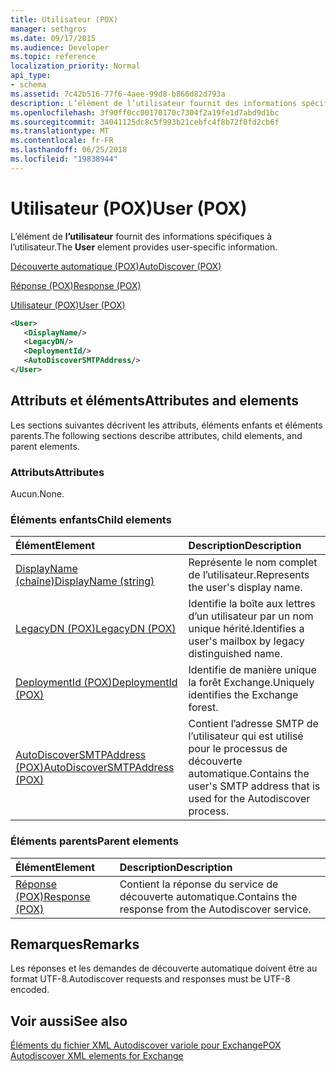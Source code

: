 ```yaml
---
title: Utilisateur (POX)
manager: sethgros
ms.date: 09/17/2015
ms.audience: Developer
ms.topic: reference
localization_priority: Normal
api_type:
- schema
ms.assetid: 7c42b516-77f6-4aee-99d8-b866d82d793a
description: L’élément de l’utilisateur fournit des informations spécifiques à l’utilisateur.
ms.openlocfilehash: 3f90ff0cc00170170c7304f2a19fe1d7abd9d1bc
ms.sourcegitcommit: 34041125dc8c5f993b21cebfc4f8b72f0fd2cb6f
ms.translationtype: MT
ms.contentlocale: fr-FR
ms.lasthandoff: 06/25/2018
ms.locfileid: "19838944"
---
```

# <a name="user-pox"></a><span data-ttu-id="83687-103">Utilisateur (POX)</span><span class="sxs-lookup"><span data-stu-id="83687-103">User (POX)</span></span>

<span data-ttu-id="83687-104">L’élément de **l’utilisateur** fournit des informations spécifiques à l’utilisateur.</span><span class="sxs-lookup"><span data-stu-id="83687-104">The **User** element provides user-specific information.</span></span> 
  
[<span data-ttu-id="83687-105">Découverte automatique (POX)</span><span class="sxs-lookup"><span data-stu-id="83687-105">AutoDiscover (POX)</span></span>](autodiscover-pox.md)
  
[<span data-ttu-id="83687-106">Réponse (POX)</span><span class="sxs-lookup"><span data-stu-id="83687-106">Response (POX)</span></span>](response-pox.md)
  
[<span data-ttu-id="83687-107">Utilisateur (POX)</span><span class="sxs-lookup"><span data-stu-id="83687-107">User (POX)</span></span>](user-pox.md)
  
```xml
<User>
   <DisplayName/>
   <LegacyDN/>
   <DeploymentId/>
   <AutoDiscoverSMTPAddress/>
</User>
```

## <a name="attributes-and-elements"></a><span data-ttu-id="83687-108">Attributs et éléments</span><span class="sxs-lookup"><span data-stu-id="83687-108">Attributes and elements</span></span>

<span data-ttu-id="83687-109">Les sections suivantes décrivent les attributs, éléments enfants et éléments parents.</span><span class="sxs-lookup"><span data-stu-id="83687-109">The following sections describe attributes, child elements, and parent elements.</span></span>
  
### <a name="attributes"></a><span data-ttu-id="83687-110">Attributs</span><span class="sxs-lookup"><span data-stu-id="83687-110">Attributes</span></span>

<span data-ttu-id="83687-111">Aucun.</span><span class="sxs-lookup"><span data-stu-id="83687-111">None.</span></span>
  
### <a name="child-elements"></a><span data-ttu-id="83687-112">Éléments enfants</span><span class="sxs-lookup"><span data-stu-id="83687-112">Child elements</span></span>

|<span data-ttu-id="83687-113">**Élément**</span><span class="sxs-lookup"><span data-stu-id="83687-113">**Element**</span></span>|<span data-ttu-id="83687-114">**Description**</span><span class="sxs-lookup"><span data-stu-id="83687-114">**Description**</span></span>|
|:-----|:-----|
|[<span data-ttu-id="83687-115">DisplayName (chaîne)</span><span class="sxs-lookup"><span data-stu-id="83687-115">DisplayName (string)</span></span>](displayname-string.md) <br/> |<span data-ttu-id="83687-116">Représente le nom complet de l’utilisateur.</span><span class="sxs-lookup"><span data-stu-id="83687-116">Represents the user's display name.</span></span>  <br/> |
|[<span data-ttu-id="83687-117">LegacyDN (POX)</span><span class="sxs-lookup"><span data-stu-id="83687-117">LegacyDN (POX)</span></span>](legacydn-pox.md) <br/> |<span data-ttu-id="83687-118">Identifie la boîte aux lettres d’un utilisateur par un nom unique hérité.</span><span class="sxs-lookup"><span data-stu-id="83687-118">Identifies a user's mailbox by legacy distinguished name.</span></span>  <br/> |
|[<span data-ttu-id="83687-119">DeploymentId (POX)</span><span class="sxs-lookup"><span data-stu-id="83687-119">DeploymentId (POX)</span></span>](deploymentid-pox.md) <br/> |<span data-ttu-id="83687-120">Identifie de manière unique la forêt Exchange.</span><span class="sxs-lookup"><span data-stu-id="83687-120">Uniquely identifies the Exchange forest.</span></span>  <br/> |
|[<span data-ttu-id="83687-121">AutoDiscoverSMTPAddress (POX)</span><span class="sxs-lookup"><span data-stu-id="83687-121">AutoDiscoverSMTPAddress (POX)</span></span>](autodiscoversmtpaddress-pox.md) <br/> |<span data-ttu-id="83687-122">Contient l’adresse SMTP de l’utilisateur qui est utilisé pour le processus de découverte automatique.</span><span class="sxs-lookup"><span data-stu-id="83687-122">Contains the user's SMTP address that is used for the Autodiscover process.</span></span>  <br/> |
   
### <a name="parent-elements"></a><span data-ttu-id="83687-123">Éléments parents</span><span class="sxs-lookup"><span data-stu-id="83687-123">Parent elements</span></span>

|<span data-ttu-id="83687-124">**Élément**</span><span class="sxs-lookup"><span data-stu-id="83687-124">**Element**</span></span>|<span data-ttu-id="83687-125">**Description**</span><span class="sxs-lookup"><span data-stu-id="83687-125">**Description**</span></span>|
|:-----|:-----|
|[<span data-ttu-id="83687-126">Réponse (POX)</span><span class="sxs-lookup"><span data-stu-id="83687-126">Response (POX)</span></span>](response-pox.md) <br/> |<span data-ttu-id="83687-127">Contient la réponse du service de découverte automatique.</span><span class="sxs-lookup"><span data-stu-id="83687-127">Contains the response from the Autodiscover service.</span></span>  <br/> |
   
## <a name="remarks"></a><span data-ttu-id="83687-128">Remarques</span><span class="sxs-lookup"><span data-stu-id="83687-128">Remarks</span></span>

<span data-ttu-id="83687-129">Les réponses et les demandes de découverte automatique doivent être au format UTF-8.</span><span class="sxs-lookup"><span data-stu-id="83687-129">Autodiscover requests and responses must be UTF-8 encoded.</span></span>
  
## <a name="see-also"></a><span data-ttu-id="83687-130">Voir aussi</span><span class="sxs-lookup"><span data-stu-id="83687-130">See also</span></span>



[<span data-ttu-id="83687-131">Éléments du fichier XML Autodiscover variole pour Exchange</span><span class="sxs-lookup"><span data-stu-id="83687-131">POX Autodiscover XML elements for Exchange</span></span>](pox-autodiscover-xml-elements-for-exchange.md)

